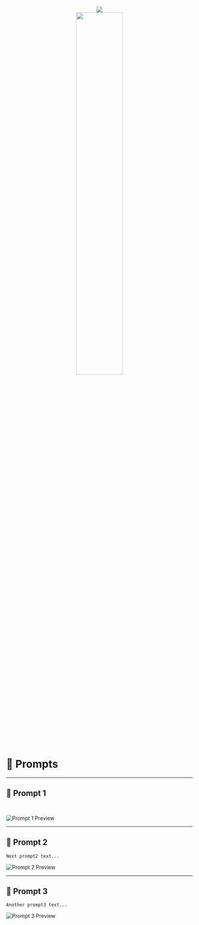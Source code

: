 

<br>

<div align="center">
  <picture>
  <!-- TODO I couldn't figure out how to properly add local links in place of these images. These should be fixed later. - @seanpm2001 !-->
    <source media="(prefers-color-scheme: light)" srcset="https://user-images.githubusercontent.com/65187002/172940015-d9d072e7-c47d-4ddd-83f6-8e7717a721b8.png">
    <img src="https://user-images.githubusercontent.com/65187002/172940773-7ef23b63-3356-4634-9e52-34f2676e2854.png">
  </picture><br>
  <picture>
    <source media="(prefers-color-scheme: light)" srcset="https://user-images.githubusercontent.com/65187002/172941127-4061fac1-736b-4c24-b7ea-c210b3578cc5.png">
    <img width="50%" src="https://user-images.githubusercontent.com/65187002/172941149-31258408-bfc3-496a-8a58-e34794b21813.png">
  </picture>
</div>

<br>

# 🎨 Prompts

---

## 🧠 Prompt 1

```
  
```

![Prompt 1 Preview](![2](https://github.com/user-attachments/assets/a82190ea-f986-443a-aace-6278eb929452)
)

---

## 🧠 Prompt 2

```
Next prompt2 text...
```

![Prompt 2 Preview](https://your-image-url-2.com)

---

## 🧠 Prompt 3

```
Another prompt3 text...
```

![Prompt 3 Preview](https://your-image-url-3.com)
